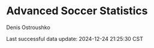 # Advanced Soccer Statistics
Denis Ostroushko

<!-- gfm -->

Last successful data update: 2024-12-24 21:25:30 CST
